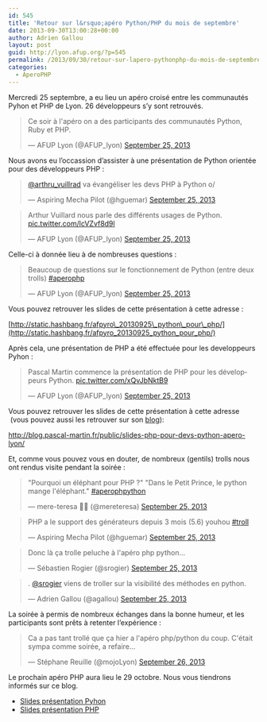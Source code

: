 ```yaml
---
id: 545
title: 'Retour sur l&rsquo;apéro Python/PHP du mois de septembre'
date: 2013-09-30T13:00:28+00:00
author: Adrien Gallou
layout: post
guid: http://lyon.afup.org/?p=545
permalink: /2013/09/30/retour-sur-lapero-pythonphp-du-mois-de-septembre/
categories:
  - AperoPHP
---
```

Mercredi 25 septembre, a eu lieu un apéro croisé entre les communautés Pyhon et PHP de Lyon. 26 développeurs s&rsquo;y sont retrouvés.

<blockquote class="twitter-tweet" data-width="550">
  <p lang="fr" dir="ltr">
    Ce soir à l'apéro on a des participants des communautés Python, Ruby et PHP.
  </p>
  
  <p>
    &mdash; AFUP Lyon (@AFUP_lyon) <a href="https://twitter.com/AFUP_lyon/status/382915744570552320?ref_src=twsrc%5Etfw">September 25, 2013</a>
  </p>
</blockquote>



Nous avons eu l&rsquo;occassion d&rsquo;assister à une présentation de Python orientée pour des développeurs PHP :

<blockquote class="twitter-tweet" data-width="550">
  <p lang="fr" dir="ltr">
    <a href="https://twitter.com/arthru_vuillrad?ref_src=twsrc%5Etfw">@arthru_vuillrad</a> va évangéliser les devs PHP à Python o/
  </p>
  
  <p>
    &mdash; Aspiring Mecha Pilot (@hguemar) <a href="https://twitter.com/hguemar/status/382932277271220224?ref_src=twsrc%5Etfw">September 25, 2013</a>
  </p>
</blockquote>



<blockquote class="twitter-tweet" data-width="550">
  <p lang="fr" dir="ltr">
    Arthur Vuillard nous parle des différents usages de Python. <a href="http://t.co/lcVZvf8d9l">pic.twitter.com/lcVZvf8d9l</a>
  </p>
  
  <p>
    &mdash; AFUP Lyon (@AFUP_lyon) <a href="https://twitter.com/AFUP_lyon/status/382932915476131840?ref_src=twsrc%5Etfw">September 25, 2013</a>
  </p>
</blockquote>



Celle-ci à donnée lieu à de nombreuses questions :

<blockquote class="twitter-tweet" data-width="550">
  <p lang="fr" dir="ltr">
    Beaucoup de questions sur le fonctionnement de Python (entre deux trolls) <a href="https://twitter.com/hashtag/aperophp?src=hash&ref_src=twsrc%5Etfw">#aperophp</a>
  </p>
  
  <p>
    &mdash; AFUP Lyon (@AFUP_lyon) <a href="https://twitter.com/AFUP_lyon/status/382936241597325312?ref_src=twsrc%5Etfw">September 25, 2013</a>
  </p>
</blockquote>



Vous pouvez retrouver les slides de cette présentation à cette adresse :

[http://static.hashbang.fr/afpyro\_20130925\_python\_pour\_php/](http://static.hashbang.fr/afpyro_20130925_python_pour_php/)

Après cela, une présentation de PHP a été effectuée pour les developpeurs Pyhon :

<blockquote class="twitter-tweet" data-width="550">
  <p lang="fr" dir="ltr">
    Pascal Martin commence la présentation de PHP pour les développeurs Python. <a href="http://t.co/xQvJbNktB9">pic.twitter.com/xQvJbNktB9</a>
  </p>
  
  <p>
    &mdash; AFUP Lyon (@AFUP_lyon) <a href="https://twitter.com/AFUP_lyon/status/382947836309950464?ref_src=twsrc%5Etfw">September 25, 2013</a>
  </p>
</blockquote>



Vous pouvez retrouver les slides de cette présentation à cette adresse  (vous pouvez aussi les retrouver sur son [blog](http://blog.pascal-martin.fr/post/presentation-php-pour-devs-python-aperophp-lyon-septembre-2013)):

<http://blog.pascal-martin.fr/public/slides-php-pour-devs-python-apero-lyon/>

Et, comme vous pouvez vous en douter, de nombreux (gentils) trolls nous ont rendus visite pendant la soirée :

<blockquote class="twitter-tweet" data-width="550">
  <p lang="fr" dir="ltr">
    "Pourquoi un éléphant pour PHP ?" "Dans le Petit Prince, le python mange l'éléphant." <a href="https://twitter.com/hashtag/aperophpython?src=hash&ref_src=twsrc%5Etfw">#aperophpython</a>
  </p>
  
  <p>
    &mdash; mere-teresa 👩‍💻 (@mereteresa) <a href="https://twitter.com/mereteresa/status/382948234836320256?ref_src=twsrc%5Etfw">September 25, 2013</a>
  </p>
</blockquote>



<blockquote class="twitter-tweet" data-width="550">
  <p lang="fr" dir="ltr">
    PHP a le support des générateurs depuis 3 mois (5.6) youhou <a href="https://twitter.com/hashtag/troll?src=hash&ref_src=twsrc%5Etfw">#troll</a>
  </p>
  
  <p>
    &mdash; Aspiring Mecha Pilot (@hguemar) <a href="https://twitter.com/hguemar/status/382938296307154944?ref_src=twsrc%5Etfw">September 25, 2013</a>
  </p>
</blockquote>



<blockquote class="twitter-tweet" data-width="550">
  <p lang="fr" dir="ltr">
    Donc là ça trolle peluche à l'apéro php python&#8230;
  </p>
  
  <p>
    &mdash; Sébastien Rogier (@srogier) <a href="https://twitter.com/srogier/status/382948186752819200?ref_src=twsrc%5Etfw">September 25, 2013</a>
  </p>
</blockquote>



<blockquote class="twitter-tweet" data-width="550">
  <p lang="fr" dir="ltr">
    . <a href="https://twitter.com/srogier?ref_src=twsrc%5Etfw">@srogier</a> viens de troller sur la visibilité des méthodes en python.
  </p>
  
  <p>
    &mdash; Adrien Gallou (@agallou) <a href="https://twitter.com/agallou/status/382935595250880513?ref_src=twsrc%5Etfw">September 25, 2013</a>
  </p>
</blockquote>



La soirée à permis de nombreux échanges dans la bonne humeur, et les participants sont prêts à retenter l’expérience :

<blockquote class="twitter-tweet" data-width="550">
  <p lang="fr" dir="ltr">
    Ca a pas tant trollé que ça hier a l'apéro php/python du coup. C'était sympa comme soirée, a refaire&#8230;
  </p>
  
  <p>
    &mdash; Stéphane Reuille (@mojoLyon) <a href="https://twitter.com/mojoLyon/status/383155131187232768?ref_src=twsrc%5Etfw">September 26, 2013</a>
  </p>
</blockquote>



Le prochain apéro PHP aura lieu le 29 octobre. Nous vous tiendrons informés sur ce blog.

  * [Slides présentation Pyhon](http://static.hashbang.fr/afpyro_20130925_python_pour_php/)
  * [Slides présentation PHP](http://blog.pascal-martin.fr/public/slides-php-pour-devs-python-apero-lyon/)
